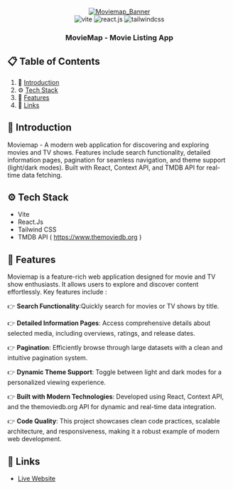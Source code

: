 <div align="center">
   <br />
    <a href="https://moviemap-pro.netlify.app" target="_blank">
      <img src="https://tools.corenexis.com/image/cnxm/Q25/01/1615d7471c.webp" alt="Moviemap_Banner">
    </a>
  <br />
   
  <div>
    <img src="https://img.shields.io/badge/-Vite-black?style=for-the-badge&logoColor=white&logo=vite&color=646CFF" alt="vite" />
    <img src="https://img.shields.io/badge/-React_JS-black?style=for-the-badge&logoColor=white&logo=react&color=61DAFB" alt="react.js" />
    <img src="https://img.shields.io/badge/-Tailwind_CSS-black?style=for-the-badge&logoColor=white&logo=tailwindcss&color=06B6D4" alt="tailwindcss" />
  </div>

  <h3 align="center">MovieMap - Movie Listing App</h3>
</div>


## 📋 <a name="table">Table of Contents</a>

1. 🤖 [Introduction](#introduction)
2. ⚙️ [Tech Stack](#tech-stack)
3. 🔋 [Features](#features)
6. 🔗 [Links](#links)


## <a name="introduction">🤖 Introduction</a>

Moviemap - A modern web application for discovering and exploring movies and TV shows. Features include search functionality, detailed information pages, pagination for seamless navigation, and theme support (light/dark modes). Built with React, Context API, and TMDB API for real-time data fetching.

## <a name="tech-stack">⚙️ Tech Stack</a>

- Vite
- React.Js
- Tailwind CSS
- TMDB API ( https://www.themoviedb.org ) 

## <a name="features">🔋 Features</a> 

Moviemap is a feature-rich web application designed for movie and TV show enthusiasts. It allows users to explore and discover content effortlessly. Key features include :

👉 **Search Functionality**:Quickly search for movies or TV shows by title.

👉 **Detailed Information Pages**: Access comprehensive details about selected media, including overviews, ratings, and release dates.

👉 **Pagination**: Efficiently browse through large datasets with a clean and intuitive pagination system.

👉 **Dynamic Theme Support**: Toggle between light and dark modes for a personalized viewing experience.

👉 **Built with Modern Technologies**: Developed using React, Context API, and the themoviedb.org API for dynamic and real-time data integration.

👉 **Code Quality**: This project showcases clean code practices, scalable architecture, and responsiveness, making it a robust example of modern web development.


## <a name="links">🔗 Links</a> 

- [Live Website](https://moviemap-pro.netlify.app) 
